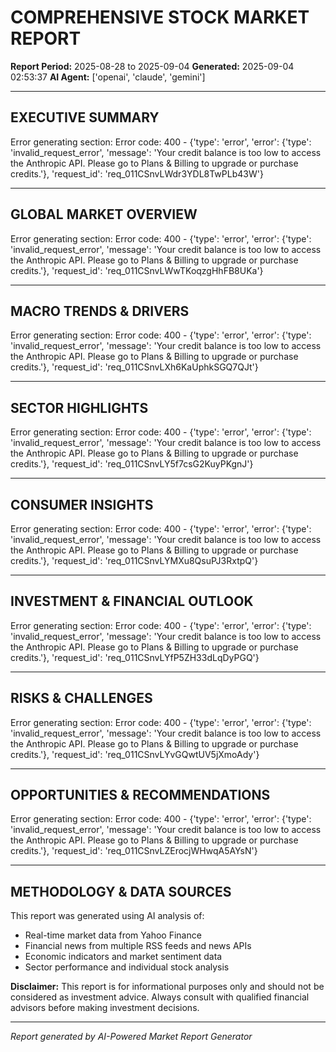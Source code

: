 
# COMPREHENSIVE STOCK MARKET REPORT
**Report Period:** 2025-08-28 to 2025-09-04
**Generated:** 2025-09-04 02:53:37
**AI Agent:** ['openai', 'claude', 'gemini']

---

## EXECUTIVE SUMMARY
Error generating section: Error code: 400 - {'type': 'error', 'error': {'type': 'invalid_request_error', 'message': 'Your credit balance is too low to access the Anthropic API. Please go to Plans & Billing to upgrade or purchase credits.'}, 'request_id': 'req_011CSnvLWdr3YDL8TwPLb43W'}

---

## GLOBAL MARKET OVERVIEW
Error generating section: Error code: 400 - {'type': 'error', 'error': {'type': 'invalid_request_error', 'message': 'Your credit balance is too low to access the Anthropic API. Please go to Plans & Billing to upgrade or purchase credits.'}, 'request_id': 'req_011CSnvLWwTKoqzgHhFB8UKa'}

---

## MACRO TRENDS & DRIVERS
Error generating section: Error code: 400 - {'type': 'error', 'error': {'type': 'invalid_request_error', 'message': 'Your credit balance is too low to access the Anthropic API. Please go to Plans & Billing to upgrade or purchase credits.'}, 'request_id': 'req_011CSnvLXh6KaUphkSGQ7QJt'}

---

## SECTOR HIGHLIGHTS
Error generating section: Error code: 400 - {'type': 'error', 'error': {'type': 'invalid_request_error', 'message': 'Your credit balance is too low to access the Anthropic API. Please go to Plans & Billing to upgrade or purchase credits.'}, 'request_id': 'req_011CSnvLY5f7csG2KuyPKgnJ'}

---

## CONSUMER INSIGHTS
Error generating section: Error code: 400 - {'type': 'error', 'error': {'type': 'invalid_request_error', 'message': 'Your credit balance is too low to access the Anthropic API. Please go to Plans & Billing to upgrade or purchase credits.'}, 'request_id': 'req_011CSnvLYMXu8QsuPJ3RxtpQ'}

---

## INVESTMENT & FINANCIAL OUTLOOK
Error generating section: Error code: 400 - {'type': 'error', 'error': {'type': 'invalid_request_error', 'message': 'Your credit balance is too low to access the Anthropic API. Please go to Plans & Billing to upgrade or purchase credits.'}, 'request_id': 'req_011CSnvLYfP5ZH33dLqDyPGQ'}

---

## RISKS & CHALLENGES
Error generating section: Error code: 400 - {'type': 'error', 'error': {'type': 'invalid_request_error', 'message': 'Your credit balance is too low to access the Anthropic API. Please go to Plans & Billing to upgrade or purchase credits.'}, 'request_id': 'req_011CSnvLYvGQwtUV5jXmoAdy'}

---

## OPPORTUNITIES & RECOMMENDATIONS
Error generating section: Error code: 400 - {'type': 'error', 'error': {'type': 'invalid_request_error', 'message': 'Your credit balance is too low to access the Anthropic API. Please go to Plans & Billing to upgrade or purchase credits.'}, 'request_id': 'req_011CSnvLZErocjWHwqA5AYsN'}

---

## METHODOLOGY & DATA SOURCES
This report was generated using AI analysis of:
- Real-time market data from Yahoo Finance
- Financial news from multiple RSS feeds and news APIs
- Economic indicators and market sentiment data
- Sector performance and individual stock analysis

**Disclaimer:** This report is for informational purposes only and should not be considered as investment advice. Always consult with qualified financial advisors before making investment decisions.

---
*Report generated by AI-Powered Market Report Generator*
